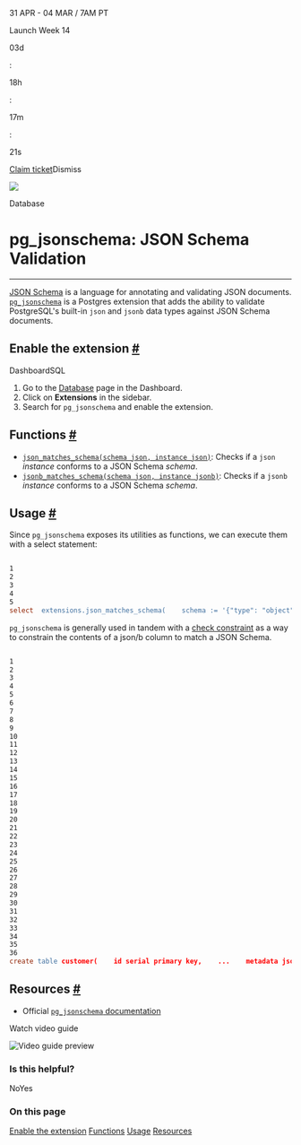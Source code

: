 31 APR - 04 MAR / 7AM PT

Launch Week 14

03d

:

18h

:

17m

:

21s

[Claim ticket](https://supabase.com/launch-week)Dismiss

![](https://supabase.com/docs/_next/image?url=%2Fdocs%2Fimg%2Flaunchweek%2F14%2Fpromo-banner-bg.png&w=3840&q=100&dpl=dpl_9WgBm3X43HXGqPuPh4vSvQgRaZyZ)

Database

# pg\_jsonschema: JSON Schema Validation

* * *

[JSON Schema](https://json-schema.org/) is a language for annotating and validating JSON documents. [`pg_jsonschema`](https://github.com/supabase/pg_jsonschema) is a Postgres extension that adds the ability to validate PostgreSQL's built-in `json` and `jsonb` data types against JSON Schema documents.

## Enable the extension [\#](https://supabase.com/docs/guides/database/extensions/pg_jsonschema\#enable-the-extension)

DashboardSQL

1. Go to the [Database](https://supabase.com/dashboard/project/_/database/tables) page in the Dashboard.
2. Click on **Extensions** in the sidebar.
3. Search for `pg_jsonschema` and enable the extension.

## Functions [\#](https://supabase.com/docs/guides/database/extensions/pg_jsonschema\#functions)

- [`json_matches_schema(schema json, instance json)`](https://github.com/supabase/pg_jsonschema#api): Checks if a `json` _instance_ conforms to a JSON Schema _schema_.
- [`jsonb_matches_schema(schema json, instance jsonb)`](https://github.com/supabase/pg_jsonschema#api): Checks if a `jsonb` _instance_ conforms to a JSON Schema _schema_.

## Usage [\#](https://supabase.com/docs/guides/database/extensions/pg_jsonschema\#usage)

Since `pg_jsonschema` exposes its utilities as functions, we can execute them with a select statement:

```flex

1
2
3
4
5
select  extensions.json_matches_schema(    schema := '{"type": "object"}',    instance := '{}'  );
```

`pg_jsonschema` is generally used in tandem with a [check constraint](https://www.postgresql.org/docs/current/ddl-constraints.html) as a way to constrain the contents of a json/b column to match a JSON Schema.

```flex

1
2
3
4
5
6
7
8
9
10
11
12
13
14
15
16
17
18
19
20
21
22
23
24
25
26
27
28
29
30
31
32
33
34
35
36
create table customer(    id serial primary key,    ...    metadata json,    check (        json_matches_schema(            '{                "type": "object",                "properties": {                    "tags": {                        "type": "array",                        "items": {                            "type": "string",                            "maxLength": 16                        }                    }                }            }',            metadata        )    ));-- Example: Valid Payloadinsert into customer(metadata)values ('{"tags": ["vip", "darkmode-ui"]}');-- Result:--   INSERT 0 1-- Example: Invalid Payloadinsert into customer(metadata)values ('{"tags": [1, 3]}');-- Result:--   ERROR:  new row for relation "customer" violates check constraint "customer_metadata_check"--   DETAIL:  Failing row contains (2, {"tags": [1, 3]}).
```

## Resources [\#](https://supabase.com/docs/guides/database/extensions/pg_jsonschema\#resources)

- Official [`pg_jsonschema` documentation](https://github.com/supabase/pg_jsonschema)

Watch video guide

![Video guide preview](https://supabase.com/docs/_next/image?url=https%3A%2F%2Fimg.youtube.com%2Fvi%2FamJo48ChLGs%2F0.jpg&w=3840&q=75&dpl=dpl_9WgBm3X43HXGqPuPh4vSvQgRaZyZ)

### Is this helpful?

NoYes

### On this page

[Enable the extension](https://supabase.com/docs/guides/database/extensions/pg_jsonschema#enable-the-extension) [Functions](https://supabase.com/docs/guides/database/extensions/pg_jsonschema#functions) [Usage](https://supabase.com/docs/guides/database/extensions/pg_jsonschema#usage) [Resources](https://supabase.com/docs/guides/database/extensions/pg_jsonschema#resources)